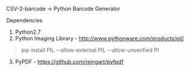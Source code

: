 CSV-2-barcode -> Python Barcode Generator

Dependencies
1. Python2.7
2. Python Imaging Library - http://www.pythonware.com/products/pil/
> pip install PIL --allow-external PIL --allow-unverified PI
3. PyPDF                  - https://github.com/reingart/pyfpdf



